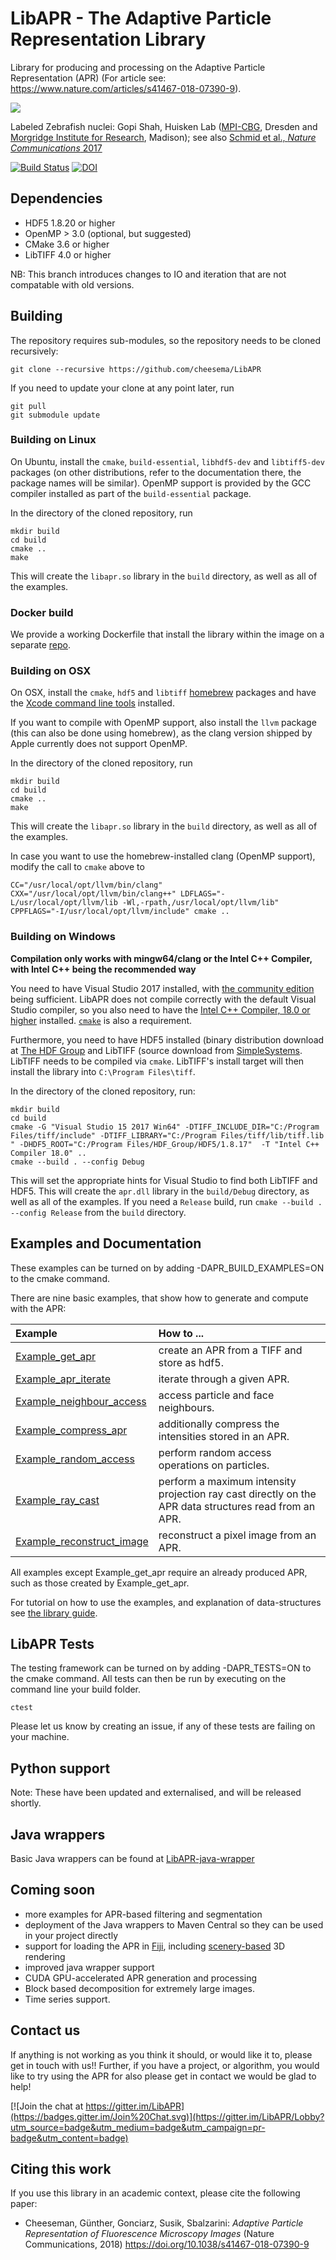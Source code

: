 # LibAPR - The Adaptive Particle Representation Library

Library for producing and processing on the Adaptive Particle Representation (APR) (For article see: https://www.nature.com/articles/s41467-018-07390-9).

<img src="./docs/apr_lowfps_lossy.gif?raw=true">

Labeled Zebrafish nuclei: Gopi Shah, Huisken Lab ([MPI-CBG](https://www.mpi-cbg.de), Dresden and [Morgridge Institute for Research](https://morgridge.org/research/medical-engineering/huisken-lab/), Madison); see also [Schmid et al., _Nature Communications_ 2017](https://www.nature.com/articles/ncomms3207)

[![Build Status](https://travis-ci.org/AdaptiveParticles/LibAPR.svg?branch=master)](https://travis-ci.org/AdaptiveParticles/LibAPR)
[![DOI](https://zenodo.org/badge/70479293.svg)](https://zenodo.org/badge/latestdoi/70479293)

## Dependencies

* HDF5 1.8.20 or higher
* OpenMP > 3.0 (optional, but suggested)
* CMake 3.6 or higher
* LibTIFF 4.0 or higher

NB: This branch introduces changes to IO and iteration that are not compatable with old versions.

## Building

The repository requires sub-modules, so the repository needs to be cloned recursively:

```
git clone --recursive https://github.com/cheesema/LibAPR
```

If you need to update your clone at any point later, run

```
git pull
git submodule update
```

### Building on Linux

On Ubuntu, install the `cmake`, `build-essential`, `libhdf5-dev` and `libtiff5-dev` packages (on other distributions, refer to the documentation there, the package names will be similar). OpenMP support is provided by the GCC compiler installed as part of the `build-essential` package.

In the directory of the cloned repository, run

```
mkdir build
cd build
cmake ..
make
```

This will create the `libapr.so` library in the `build` directory, as well as all of the examples.

### Docker build

We provide a working Dockerfile that install the library within the image on a separate [repo](https://github.com/MSusik/libaprdocker).

### Building on OSX

On OSX, install the `cmake`, `hdf5` and `libtiff`  [homebrew](https://brew.sh) packages and have the [Xcode command line tools](http://osxdaily.com/2014/02/12/install-command-line-tools-mac-os-x/) installed.

If you want to compile with OpenMP support, also install the `llvm` package (this can also be done using homebrew), as the clang version shipped by Apple currently does not support OpenMP.

In the directory of the cloned repository, run

```
mkdir build
cd build
cmake ..
make
```

This will create the `libapr.so` library in the `build` directory, as well as all of the examples.

In case you want to use the homebrew-installed clang (OpenMP support), modify the call to `cmake` above to

```
CC="/usr/local/opt/llvm/bin/clang" CXX="/usr/local/opt/llvm/bin/clang++" LDFLAGS="-L/usr/local/opt/llvm/lib -Wl,-rpath,/usr/local/opt/llvm/lib" CPPFLAGS="-I/usr/local/opt/llvm/include" cmake ..
```


### Building on Windows

__Compilation only works with mingw64/clang or the Intel C++ Compiler, with Intel C++ being the recommended way__

You need to have Visual Studio 2017 installed, with [the community edition](https://www.visualstudio.com/downloads/) being sufficient. LibAPR does not compile correctly with the default Visual Studio compiler, so you also need to have the [Intel C++ Compiler, 18.0 or higher](https://software.intel.com/en-us/c-compilers) installed. [`cmake`](https://cmake.org/download/) is also a requirement.

Furthermore, you need to have HDF5 installed (binary distribution download at [The HDF Group](http://hdfgroup.org) and LibTIFF (source download from [SimpleSystems](http://www.simplesystems.org/libtiff/). LibTIFF needs to be compiled via `cmake`. LibTIFF's install target will then install the library into `C:\Program Files\tiff`.

In the directory of the cloned repository, run:

```
mkdir build
cd build
cmake -G "Visual Studio 15 2017 Win64" -DTIFF_INCLUDE_DIR="C:/Program Files/tiff/include" -DTIFF_LIBRARY="C:/Program Files/tiff/lib/tiff.lib " -DHDF5_ROOT="C:/Program Files/HDF_Group/HDF5/1.8.17"  -T "Intel C++ Compiler 18.0" ..
cmake --build . --config Debug
```

This will set the appropriate hints for Visual Studio to find both LibTIFF and HDF5. This will create the `apr.dll` library in the `build/Debug` directory, as well as all of the examples. If you need a `Release` build, run `cmake --build . --config Release` from the `build` directory.

## Examples and Documentation
These examples can be turned on by adding -DAPR_BUILD_EXAMPLES=ON to the cmake command.

There are nine basic examples, that show how to generate and compute with the APR:

| Example | How to ... |
|:--|:--|
| [Example_get_apr](./examples/Example_get_apr.cpp) | create an APR from a TIFF and store as hdf5. |
| [Example_apr_iterate](./examples/Example_apr_iterate.cpp) | iterate through a given APR. |
| [Example_neighbour_access](./examples/Example_neighbour_access.cpp) | access particle and face neighbours. |
| [Example_compress_apr](./examples/Example_compress_apr.cpp) |  additionally compress the intensities stored in an APR. |
| [Example_random_access](./examples/Example_random_access.cpp) | perform random access operations on particles. |
| [Example_ray_cast](./examples/Example_ray_cast.cpp) | perform a maximum intensity projection ray cast directly on the APR data structures read from an APR. |
| [Example_reconstruct_image](./examples/Example_reconstruct_image.cpp) | reconstruct a pixel image from an APR. |

All examples except Example_get_apr require an already produced APR, such as those created by Example_get_apr.

For tutorial on how to use the examples, and explanation of data-structures see [the library guide](./docs/lib_guide.pdf).

## LibAPR Tests

The testing framework can be turned on by adding -DAPR_TESTS=ON to the cmake command. All tests can then be run by executing on the command line your build folder.
```
ctest
```
Please let us know by creating an issue, if any of these tests are failing on your machine.

## Python support

Note: These have been updated and externalised, and will be released shortly.

## Java wrappers

Basic Java wrappers can be found at [LibAPR-java-wrapper](https://github.com/krzysg/LibAPR-java-wrapper)

## Coming soon

* more examples for APR-based filtering and segmentation
* deployment of the Java wrappers to Maven Central so they can be used in your project directly
* support for loading the APR in [Fiji](https://fiji.sc), including [scenery-based](https://github.com/scenerygraphics/scenery) 3D rendering
* improved java wrapper support
* CUDA GPU-accelerated APR generation and processing
* Block based decomposition for extremely large images.
* Time series support.

## Contact us

If anything is not working as you think it should, or would like it to, please get in touch with us!! Further, if you have a project, or algorithm, you would like to try using the APR for also please get in contact we would be glad to help!

[![Join the chat at https://gitter.im/LibAPR](https://badges.gitter.im/Join%20Chat.svg)](https://gitter.im/LibAPR/Lobby?utm_source=badge&utm_medium=badge&utm_campaign=pr-badge&utm_content=badge)

## Citing this work

If you use this library in an academic context, please cite the following paper:

* Cheeseman, Günther, Gonciarz, Susik, Sbalzarini: _Adaptive Particle Representation of Fluorescence Microscopy Images_ (Nature Communications, 2018) https://doi.org/10.1038/s41467-018-07390-9
